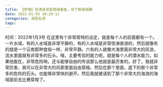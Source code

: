 ```yaml
---
title: 【梦境】惊涛骇浪里面骑着鱼，地下都是暗礁
date: 2022-01-03 10:29:11
categories: 胡思乱想
tags: 
---
```

时间：2022年1月3号
在这里有个非常奇特的设定，就是每个人的前面都有一个。一片水域，有的人水域是非常平静的，有的人水域是非常惊涛骇浪的，然后就像有的就是一个云南那种食指一样，非常平静。六有的人就像大海里面非常大的风浪，流水里面就有非常多的石头。哦，主要考验的能力呢，就是每个人的潜水能力。如果他能在，非常危险呐，还与能够自由的传说那么他就是最厉害的。好了，我就非常厉害，我可以在非常大的风那里面自由穿梭。然后在那个里面，底下的那个非常多的危险的石头。也能够非常快的避开。然后我就被请到了那个非常大的海浪的海域面前去比赛穿梭了。
